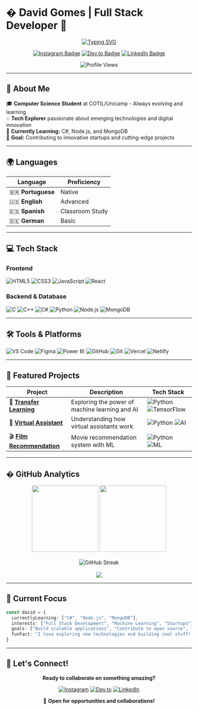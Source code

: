 # � David Gomes | Full Stack Developer 🚀

<div align="center">
  
[![Typing SVG](https://readme-typing-svg.herokuapp.com?font=Fira+Code&weight=500&size=22&pause=1000&color=00D4AA&center=true&vCenter=true&random=false&width=600&lines=Full+Stack+Developer;Tech+Enthusiast;Always+Learning+New+Technologies)](https://git.io/typing-svg)

[![Instagram Badge](https://img.shields.io/badge/-@gomes.pprt_-E4405F?style=for-the-badge&logo=Instagram&logoColor=white&link=https://instagram.com/gomes.pprt/)](https://instagram.com/gomes.pprt/)
[![Dev.to Badge](https://img.shields.io/badge/-Dev.to-0A0A0A?style=for-the-badge&logo=dev.to&logoColor=white&link=https://dev.to/fenyxrainbow)](https://dev.to/fenyxrainbow)
[![LinkedIn Badge](https://img.shields.io/badge/-David%20Gomes-0077B5?style=for-the-badge&logo=linkedin&logoColor=white)](https://www.linkedin.com/in/david-gomes)

![Profile Views](https://komarev.com/ghpvc/?username=gomesdevs&color=00D4AA&style=for-the-badge)

</div>

---

## 🚀 About Me

🎓 **Computer Science Student** at COTIL/Unicamp - Always evolving and learning
<br>
💡 **Tech Explorer** passionate about emerging technologies and digital innovation
<br>
🎯 **Currently Learning:** C#, Node.js, and MongoDB
<br>
🌟 **Goal:** Contributing to innovative startups and cutting-edge projects

---

## 🌍 Languages

| Language | Proficiency |
|----------|-------------|
| 🇧🇷 **Portuguese** | Native |
| 🇺🇸 **English** | Advanced |
| 🇪🇸 **Spanish** | Classroom Study |
| 🇩🇪 **German** | Basic |

---

## 💻 Tech Stack

### Frontend
![HTML5](https://img.shields.io/badge/HTML5-E34F26?style=for-the-badge&logo=html5&logoColor=white)
![CSS3](https://img.shields.io/badge/CSS3-1572B6?style=for-the-badge&logo=css3&logoColor=white)
![JavaScript](https://img.shields.io/badge/JavaScript-F7DF1E?style=for-the-badge&logo=javascript&logoColor=black)
![React](https://img.shields.io/badge/React-20232A?style=for-the-badge&logo=react&logoColor=61DAFB)

### Backend & Database
![C](https://img.shields.io/badge/C-00599C?style=for-the-badge&logo=c&logoColor=white)
![C++](https://img.shields.io/badge/C++-00599C?style=for-the-badge&logo=c%2B%2B&logoColor=white)
![C#](https://img.shields.io/badge/C%23-239120?style=for-the-badge&logo=c-sharp&logoColor=white)
![Python](https://img.shields.io/badge/Python-3776AB?style=for-the-badge&logo=python&logoColor=white)
![Node.js](https://img.shields.io/badge/Node.js-43853D?style=for-the-badge&logo=node.js&logoColor=white)
![MongoDB](https://img.shields.io/badge/MongoDB-4EA94B?style=for-the-badge&logo=mongodb&logoColor=white)

---

## 🛠️ Tools & Platforms

![VS Code](https://img.shields.io/badge/Visual%20Studio%20Code-0078d7.svg?style=for-the-badge&logo=visual-studio-code&logoColor=white)
![Figma](https://img.shields.io/badge/Figma-F24E1E?style=for-the-badge&logo=figma&logoColor=white)
![Power BI](https://img.shields.io/badge/Power%20BI-F2C811?style=for-the-badge&logo=powerbi&logoColor=black)
![GitHub](https://img.shields.io/badge/GitHub-100000?style=for-the-badge&logo=github&logoColor=white)
![Git](https://img.shields.io/badge/GIT-E44C30?style=for-the-badge&logo=git&logoColor=white)
![Vercel](https://img.shields.io/badge/Vercel-000000?style=for-the-badge&logo=vercel&logoColor=white)
![Netlify](https://img.shields.io/badge/Netlify-00C7B7?style=for-the-badge&logo=netlify&logoColor=white)

---

## 🚧 Featured Projects

<div align="center">

| Project | Description | Tech Stack |
|---------|-------------|------------|
| 🤖 [**Transfer Learning**](https://github.com/fenyxrainbow/Transfer-Learning) | Exploring the power of machine learning and AI | ![Python](https://img.shields.io/badge/-Python-3776AB?style=flat&logo=python&logoColor=white) ![TensorFlow](https://img.shields.io/badge/-TensorFlow-FF6F00?style=flat&logo=tensorflow&logoColor=white) |
| 🎯 [**Virtual Assistant**](https://github.com/fenyxrainbow/VirtualAssistant) | Understanding how virtual assistants work | ![Python](https://img.shields.io/badge/-Python-3776AB?style=flat&logo=python&logoColor=white) ![AI](https://img.shields.io/badge/-AI-00D4AA?style=flat) |
| 🎬 [**Film Recommendation**](https://github.com/fenyxrainbow/film-recommendation-system) | Movie recommendation system with ML | ![Python](https://img.shields.io/badge/-Python-3776AB?style=flat&logo=python&logoColor=white) ![ML](https://img.shields.io/badge/-MachineLearning-FF6B6B?style=flat) |

</div>

---

## � GitHub Analytics

<div align="center">
  <img height="180em" src="https://github-readme-stats.vercel.app/api?username=gomesdevs&show_icons=true&theme=tokyonight&include_all_commits=true&count_private=true"/>
  <img height="180em" src="https://github-readme-stats.vercel.app/api/top-langs/?username=gomesdevs&layout=compact&langs_count=8&theme=tokyonight"/>
</div>
<br>
<div align="center">
  <img src="https://github-readme-streak-stats.herokuapp.com/?user=gomesdevs&theme=tokyonight" alt="GitHub Streak" />
</div>
<br>
<div align="center">
  <img src="https://github-readme-activity-graph.vercel.app/graph?username=gomesdevs&theme=tokyo-night&hide_border=true" />
</div>

---

## 🎯 Current Focus

```typescript
const david = {
  currentlyLearning: ["C#", "Node.js", "MongoDB"],
  interests: ["Full Stack Development", "Machine Learning", "Startups"],
  goals: ["Build scalable applications", "Contribute to open source", "Join innovative teams"],
  funFact: "I love exploring new technologies and building cool stuff! 🚀"
}
```

---

## 🤝 Let's Connect!

<div align="center">

**Ready to collaborate on something amazing?**

[![Instagram](https://img.shields.io/badge/Instagram-E4405F?style=for-the-badge&logo=instagram&logoColor=white)](https://www.instagram.com/gomes.pprt/)
[![Dev.to](https://img.shields.io/badge/Dev.to-0A0A0A?style=for-the-badge&logo=dev.to&logoColor=white)](https://dev.to/fenyxrainbow)
[![LinkedIn](https://img.shields.io/badge/LinkedIn-0077B5?style=for-the-badge&logo=linkedin&logoColor=white)](https://www.linkedin.com/in/david-gomes)

📧 **Open for opportunities and collaborations!**

</div>
